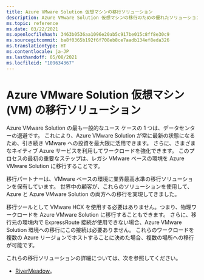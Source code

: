 ```yaml
---
title: Azure VMware Solution 仮想マシンの移行ソリューション
description: Azure VMware Solution 仮想マシンの移行のための優れたソリューションについて説明します。
ms.topic: reference
ms.date: 03/22/2021
ms.openlocfilehash: 3463b0536aa1096e20ab5c917be015c8ff8e30c9
ms.sourcegitcommit: ba8f0365b192f6f708eb8ce7aadb134ef8eda326
ms.translationtype: HT
ms.contentlocale: ja-JP
ms.lasthandoff: 05/08/2021
ms.locfileid: "109634367"
---
```

# <a name="migration-solutions-for-azure-vmware-solution-virtual-machines-vms"></a>Azure VMware Solution 仮想マシン (VM) の移行ソリューション

Azure VMware Solution の最も一般的なユース ケースの 1 つは、データセンターの退避です。  これにより、Azure VMware Solution が常に最新の状態になるため、引き続き VMware への投資を最大限に活用できます。 さらに、さまざまなネイティブ Azure サービスを利用してワークロードを強化できます。  このプロセスの最初の重要なステップは、レガシ VMware ベースの環境を Azure VMware Solution に移行することです。

移行パートナーは、VMware ベースの環境に業界最高水準の移行ソリューションを保有しています。 世界中の顧客が、これらのソリューションを使用して、Azure と Azure VMware Solution の両方への移行を実現してきました。

移行ツールとして VMware HCX を使用する必要はありません。つまり、物理ワークロードを Azure VMware Solution に移行することもできます。 さらに、移行元の環境内で ExpressRoute 接続が使用できない場合、Azure VMware Solution 環境への移行にこの接続は必要ありません。  これらのワークロードを複数の Azure リージョンでホストすることに決めた場合、複数の場所への移行が可能です。

これらの移行ソリューションの詳細については、次を参照してください。
- [RiverMeadow](https://www.rivermeadow.com/migrating-to-vmware-on-azure)。
